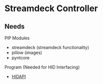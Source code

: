 # Streamdeck Controller

## Needs
PIP Modules
- streamdeck (streamdeck functionality)
- pillow (images)
- pyntcore

Program (Needed for HID Interfacing)
- [HIDAPI](https://github.com/libusb/hidapi)